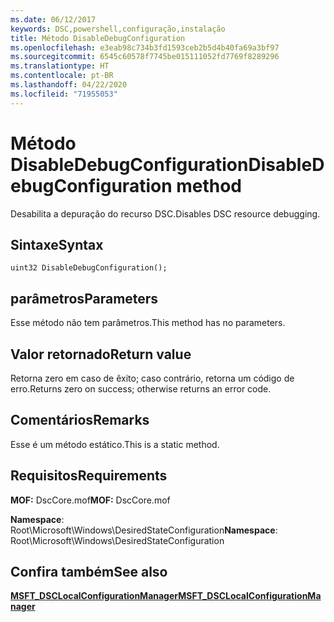```yaml
---
ms.date: 06/12/2017
keywords: DSC,powershell,configuração,instalação
title: Método DisableDebugConfiguration
ms.openlocfilehash: e3eab98c734b3fd1593ceb2b5d4b40fa69a3bf97
ms.sourcegitcommit: 6545c60578f7745be015111052fd7769f8289296
ms.translationtype: HT
ms.contentlocale: pt-BR
ms.lasthandoff: 04/22/2020
ms.locfileid: "71955053"
---
```

# <a name="disabledebugconfiguration-method"></a><span data-ttu-id="62535-103">Método DisableDebugConfiguration</span><span class="sxs-lookup"><span data-stu-id="62535-103">DisableDebugConfiguration method</span></span>

<span data-ttu-id="62535-104">Desabilita a depuração do recurso DSC.</span><span class="sxs-lookup"><span data-stu-id="62535-104">Disables DSC resource debugging.</span></span>

## <a name="syntax"></a><span data-ttu-id="62535-105">Sintaxe</span><span class="sxs-lookup"><span data-stu-id="62535-105">Syntax</span></span>

```mof
uint32 DisableDebugConfiguration();
```

## <a name="parameters"></a><span data-ttu-id="62535-106">parâmetros</span><span class="sxs-lookup"><span data-stu-id="62535-106">Parameters</span></span>

<span data-ttu-id="62535-107">Esse método não tem parâmetros.</span><span class="sxs-lookup"><span data-stu-id="62535-107">This method has no parameters.</span></span>

## <a name="return-value"></a><span data-ttu-id="62535-108">Valor retornado</span><span class="sxs-lookup"><span data-stu-id="62535-108">Return value</span></span>

<span data-ttu-id="62535-109">Retorna zero em caso de êxito; caso contrário, retorna um código de erro.</span><span class="sxs-lookup"><span data-stu-id="62535-109">Returns zero on success; otherwise returns an error code.</span></span>

## <a name="remarks"></a><span data-ttu-id="62535-110">Comentários</span><span class="sxs-lookup"><span data-stu-id="62535-110">Remarks</span></span>

<span data-ttu-id="62535-111">Esse é um método estático.</span><span class="sxs-lookup"><span data-stu-id="62535-111">This is a static method.</span></span>

## <a name="requirements"></a><span data-ttu-id="62535-112">Requisitos</span><span class="sxs-lookup"><span data-stu-id="62535-112">Requirements</span></span>

<span data-ttu-id="62535-113">**MOF:** DscCore.mof</span><span class="sxs-lookup"><span data-stu-id="62535-113">**MOF:** DscCore.mof</span></span>

<span data-ttu-id="62535-114">**Namespace**: Root\Microsoft\Windows\DesiredStateConfiguration</span><span class="sxs-lookup"><span data-stu-id="62535-114">**Namespace**: Root\Microsoft\Windows\DesiredStateConfiguration</span></span>

## <a name="see-also"></a><span data-ttu-id="62535-115">Confira também</span><span class="sxs-lookup"><span data-stu-id="62535-115">See also</span></span>

[<span data-ttu-id="62535-116">**MSFT_DSCLocalConfigurationManager**</span><span class="sxs-lookup"><span data-stu-id="62535-116">**MSFT_DSCLocalConfigurationManager**</span></span>](msft-dsclocalconfigurationmanager.md)
